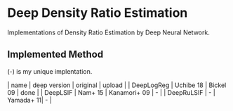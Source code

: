 # Deep Density Ratio Estimation
Implementations of Density Ratio Estimation by Deep Neural Network.

## Implemented Method

(-) is my unique implentation.

| name | deep version | original | upload |
| DeepLogReg | Uchibe 18 | Bickel 09 | done |
| DeepLSIF | Nam+ 15 | Kanamori+ 09 | - |
| DeepRuLSIF | - | Yamada+ 11| - |
